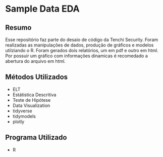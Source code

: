 Sample Data EDA
================

## Resumo

Esse repositório faz parte do desaio de código da Tenchi Security.
Foram realizadas as manipulações de dados, produção de gráficos e modelos utilziando o R.
Foram gerados dois relatórios, um em pdf e outro em html. Por possuir um gráfico com informações dinamicas é recomedado a abertura do arquivo em html.

## Métodos Utilizados

* ELT
* Estátistica Descritiva
* Teste de Hipótese
* Data Visualization
* tidyverse
* tidymodels
* plotly

## Programa Utilizado

* R
